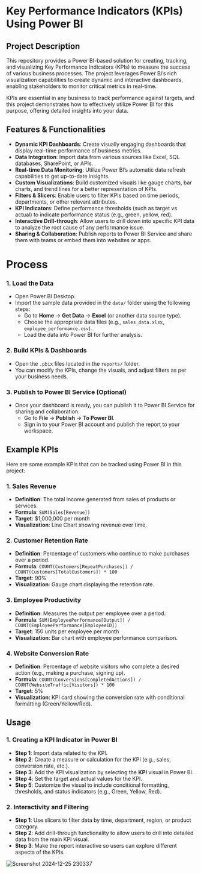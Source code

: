 # Key Performance Indicators (KPIs) Using Power BI

## Project Description
This repository provides a Power BI-based solution for creating, tracking, and visualizing Key Performance Indicators (KPIs) to measure the success of various business processes. The project leverages Power BI’s rich visualization capabilities to create dynamic and interactive dashboards, enabling stakeholders to monitor critical metrics in real-time.

KPIs are essential in any business to track performance against targets, and this project demonstrates how to effectively utilize Power BI for this purpose, offering detailed insights into your data.

## Features & Functionalities

- **Dynamic KPI Dashboards**: Create visually engaging dashboards that display real-time performance of business metrics.
- **Data Integration**: Import data from various sources like Excel, SQL databases, SharePoint, or APIs.
- **Real-time Data Monitoring**: Utilize Power BI’s automatic data refresh capabilities to get up-to-date insights.
- **Custom Visualizations**: Build customized visuals like gauge charts, bar charts, and trend lines for a better representation of KPIs.
- **Filters & Slicers**: Enable users to filter KPIs based on time periods, departments, or other relevant attributes.
- **KPI Indicators**: Define performance thresholds (such as target vs actual) to indicate performance status (e.g., green, yellow, red).
- **Interactive Drill-through**: Allow users to drill down into specific KPI data to analyze the root cause of any performance issue.
- **Sharing & Collaboration**: Publish reports to Power BI Service and share them with teams or embed them into websites or apps.

# Process

### 1. Load the Data
- Open Power BI Desktop.
- Import the sample data provided in the `data/` folder using the following steps:
  - Go to **Home** → **Get Data** → **Excel** (or another data source type).
  - Choose the appropriate data files (e.g., `sales_data.xlsx`, `employee_performance.csv`).
  - Load the data into Power BI for further analysis.

### 2. Build KPIs & Dashboards
- Open the `.pbix` files located in the `reports/` folder.
- You can modify the KPIs, change the visuals, and adjust filters as per your business needs.

### 3. Publish to Power BI Service (Optional)
- Once your dashboard is ready, you can publish it to Power BI Service for sharing and collaboration.
  - Go to **File** → **Publish** → **To Power BI**.
  - Sign in to your Power BI account and publish the report to your workspace.

## Example KPIs

Here are some example KPIs that can be tracked using Power BI in this project:

### 1. **Sales Revenue**
   - **Definition**: The total income generated from sales of products or services.
   - **Formula**: `SUM(Sales[Revenue])`
   - **Target**: $1,000,000 per month
   - **Visualization**: Line Chart showing revenue over time.

### 2. **Customer Retention Rate**
   - **Definition**: Percentage of customers who continue to make purchases over a period.
   - **Formula**: `COUNT(Customers[RepeatPurchases]) / COUNT(Customers[TotalCustomers]) * 100`
   - **Target**: 90%
   - **Visualization**: Gauge chart displaying the retention rate.

### 3. **Employee Productivity**
   - **Definition**: Measures the output per employee over a period.
   - **Formula**: `SUM(EmployeePerformance[Output]) / COUNT(EmployeePerformance[EmployeeID])`
   - **Target**: 150 units per employee per month
   - **Visualization**: Bar chart with employee performance comparison.

### 4. **Website Conversion Rate**
   - **Definition**: Percentage of website visitors who complete a desired action (e.g., making a purchase, signing up).
   - **Formula**: `COUNT(Conversions[CompletedActions]) / COUNT(WebsiteTraffic[Visitors]) * 100`
   - **Target**: 5%
   - **Visualization**: KPI card showing the conversion rate with conditional formatting (Green/Yellow/Red).

## Usage

### 1. Creating a KPI Indicator in Power BI
- **Step 1**: Import data related to the KPI.
- **Step 2**: Create a measure or calculation for the KPI (e.g., sales, conversion rate, etc.).
- **Step 3**: Add the KPI visualization by selecting the **KPI** visual in Power BI.
- **Step 4**: Set the target and actual values for the KPI.
- **Step 5**: Customize the visual to include conditional formatting, thresholds, and status indicators (e.g., Green, Yellow, Red).
  
### 2. Interactivity and Filtering
- **Step 1**: Use slicers to filter data by time, department, region, or product category.
- **Step 2**: Add drill-through functionality to allow users to drill into detailed data from the main KPI visual.
- **Step 3**: Make the report interactive so users can explore different aspects of the KPIs.










![Screenshot 2024-12-25 230337](https://github.com/user-attachments/assets/a1c4cfdb-1998-42bc-a699-e5813f0ab5ad)
